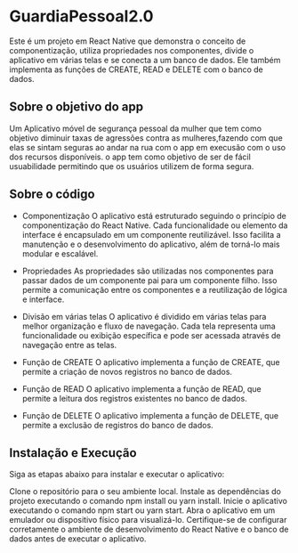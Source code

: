 # GuardiaPessoal2.0
Este é um projeto em React Native que demonstra o conceito de componentização, utiliza propriedades nos componentes, divide o aplicativo em várias telas e se conecta a um banco de dados. Ele também implementa as funções de CREATE, READ e DELETE com o banco de dados.

## Sobre o objetivo do app
Um Aplicativo móvel de segurança pessoal da mulher que tem como objetivo diminuir taxas de agressões contra as mulheres,fazendo com que elas se sintam seguras ao andar na rua com o app em execusão com o uso dos recursos disponíveis. o app tem como objetivo de ser de fácil usuabilidade permitindo que os usuários utilizem de forma segura.

## Sobre o código 
- Componentização
O aplicativo está estruturado seguindo o princípio de componentização do React Native. Cada funcionalidade ou elemento da interface é encapsulado em um componente reutilizável. Isso facilita a manutenção e o desenvolvimento do aplicativo, além de torná-lo mais modular e escalável.

- Propriedades
As propriedades são utilizadas nos componentes para passar dados de um componente pai para um componente filho. Isso permite a comunicação entre os componentes e a reutilização de lógica e interface.

- Divisão em várias telas
O aplicativo é dividido em várias telas para melhor organização e fluxo de navegação. Cada tela representa uma funcionalidade ou exibição específica e pode ser acessada através de navegação entre as telas.

- Função de CREATE
O aplicativo implementa a função de CREATE, que permite a criação de novos registros no banco de dados. 

- Função de READ
O aplicativo implementa a função de READ, que permite a leitura dos registros existentes no banco de dados.

- Função de DELETE
O aplicativo implementa a função de DELETE, que permite a exclusão de registros do banco de dados.

## Instalação e Execução
Siga as etapas abaixo para instalar e executar o aplicativo:

Clone o repositório para o seu ambiente local.
Instale as dependências do projeto executando o comando npm install ou yarn install.
Inicie o aplicativo executando o comando npm start ou yarn start.
Abra o aplicativo em um emulador ou dispositivo físico para visualizá-lo.
Certifique-se de configurar corretamente o ambiente de desenvolvimento do React Native e o banco de dados antes de executar o aplicativo.
